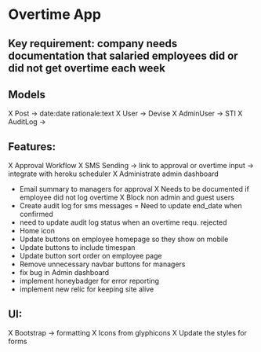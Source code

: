 # Overtime App

## Key requirement: company needs documentation that salaried employees did or did not get overtime each week

## Models
X Post -> date:date rationale:text
X User -> Devise
X AdminUser -> STI
X AuditLog -> 


## Features:
X Approval Workflow
X SMS Sending -> link to approval or overtime input -> integrate with heroku scheduler
X Administrate admin dashboard
- Email summary to managers for approval
X Needs to be documented if employee did not log overtime
X Block non admin and guest users
- Create audit log for sms messages
= Need to update end_date when confirmed
- need to update audit log status when an overtime requ. rejected
- Home icon
- Update buttons on employee homepage so they show on mobile
- Update buttons to include timespan
- Update button sort order on employee page
- Remove unnecessary navbar buttons for managers
- fix bug in Admin dashboard
- implement honeybadger for error reporting
- implement new relic for keeping site alive

## UI:
X Bootstrap -> formatting
X Icons from glyphicons
X Update the styles for forms

<!-- ## refactor todos:
X add full name method for users
X refactor user association integration test in post_spec
X refactor posts/_form for admin user with status
X Fix post_spec.rb:82 to use factories
X Fix post_spec.rb:52 to have correct user reference -->

<!-- ## TODOs
X Integrate validation for phone attr in User:
	# No spaces or dashes
	# exactly 10 characters
	# all characters have to be a number -->